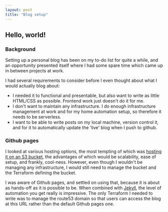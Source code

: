 ```yaml
---
layout: post
title: "Blog setup"
---
```


## Hello, world!

### Background

Setting up a personal blog has been on my to-do list for quite a while, and an opportunity presented itself where I had some spare time which came up in between projects at work. 

I had several requirements to consider before I even thought about what I would actually blog about:
- I needed it to functional and presentable, but also want to write as little HTML/CSS as possible. Frontend work just doesn't do it for me.
- I don't want to maintain any infrastructure. I do enough infrastructure management at work and for my home automation setup, so therefore it needs to be serverless.
- I want to be able to write posts on my local machine, version control it, and for it to automatically update the 'live' blog when I push to github. 

### Github pages

I looked at various hosting options, the most tempting of which was [hosting it on an S3 bucket](https://docs.aws.amazon.com/AmazonS3/latest/userguide/WebsiteHosting.html), the advantages of which would be scalability, ease of setup, and frankly, cool-ness. However, even though I wouldn't be managing any infrastructure, I would still need to manage the bucket and the Terraform defining the bucket. 

I was aware of Github pages, and settled on using that, because it is about as hands-off as it is possible to be. When combined with [Jekyll](https://jekyllrb.com/), the level of automation you get really is impressive. The only Terraform I needed to write was to manage the route53 domain so that users can access the blog at this URL rather than the default Github pages one. 


